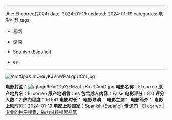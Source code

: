 
---
title: El correo(2024)
date: 2024-01-19
updated: 2024-01-19
categories: 电影推荐
tags:

- 喜剧
- 惊悚

- Spanish (Español)
- es
---

<img src="https://image.tmdb.org/t/p/original/nmXlpuXJhOv9yKJVhWPaLgpUChl.jpg" alt="/nmXlpuXJhOv9yKJVhWPaLgpUChl.jpg" title="/nmXlpuXJhOv9yKJVhWPaLgpUChl.jpg">

**电影封面**：<img src="https://image.tmdb.org/t/p/w200/ghnjd9iFvGDaYjEMzcLzKxULAmG.jpg" alt="/ghnjd9iFvGDaYjEMzcLzKxULAmG.jpg" title="/ghnjd9iFvGDaYjEMzcLzKxULAmG.jpg">
**电影名称**：El correo
**原产地片名**：El correo
**原产地语言**：es
**包含成人内容**：False
**电影评分**：8.0
**评分人数**：2
**热门程度**：16.541
**电影时长**：
**电影导演**：
**电影主演**：
**电影简介**：
**电影上映时间**：2024-01-19
**电影上映国家**：Spanish (Español)
**传送门**：[El correo |专业的种子搜索、磁力链接搜索引擎](https://movie.amd794.com:2083/?search=El%20correo&ordering=&mode=match_phrase&page_size=10&page=1)

